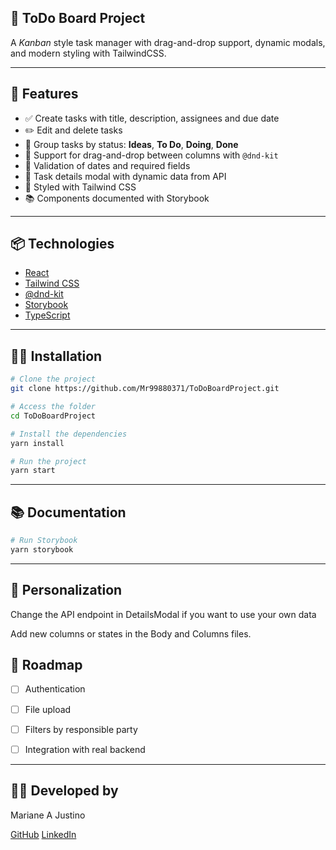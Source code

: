 ## 📝 ToDo Board Project

A _Kanban_ style task manager with drag-and-drop support, dynamic modals, and modern styling with TailwindCSS.

---

## 🚀 Features

- ✅ Create tasks with title, description, assignees and due date
- ✏️ Edit and delete tasks
- 📂 Group tasks by status: **Ideas**, **To Do**, **Doing**, **Done**
- 🧲 Support for drag-and-drop between columns with `@dnd-kit`
- 📅 Validation of dates and required fields
- 📌 Task details modal with dynamic data from API
- 🎨 Styled with Tailwind CSS
- 📚 Components documented with Storybook

---

## 📦 Technologies

- [React](https://reactjs.org/)
- [Tailwind CSS](https://tailwindcss.com/)
- [@dnd-kit](https://dndkit.com/)
- [Storybook](https://storybook.js.org/)
- [TypeScript](https://www.typescriptlang.org/)

---

## 🧑‍💻 Installation

```bash
# Clone the project
git clone https://github.com/Mr99880371/ToDoBoardProject.git

# Access the folder
cd ToDoBoardProject

# Install the dependencies
yarn install

# Run the project
yarn start

```

---

## 📚 Documentation

```bash
# Run Storybook
yarn storybook
```

---

## 🔧 Personalization

Change the API endpoint in DetailsModal if you want to use your own data

Add new columns or states in the Body and Columns files.

## 📌 Roadmap

- [ ] Authentication

- [ ] File upload

- [ ] Filters by responsible party

- [ ] Integration with real backend

---

## 🧑‍🎓 Developed by

Mariane A Justino

[GitHub](https://github.com/Mr99880371)
[LinkedIn](www.linkedin.com/in/marianearaujodeveloper)



